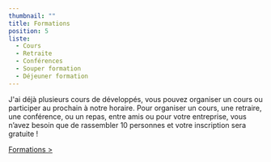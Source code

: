 ```yaml
---
thumbnail: ""
title: Formations
position: 5
liste:
  - Cours
  - Retraite
  - Conférences
  - Souper formation
  - Déjeuner formation
---
```


J'ai déjà plusieurs cours de développés, vous pouvez organiser un cours ou participer au prochain à notre horaire. Pour organiser un cours, une retraire, une conférence, ou un repas, entre amis ou pour votre entreprise, vous n’avez besoin que de rassembler 10 personnes et votre inscription sera gratuite !

<a href="/formations">Formations ></a>
